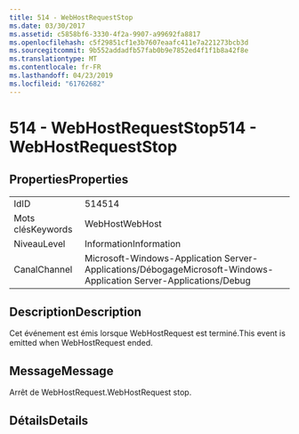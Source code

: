 ```yaml
---
title: 514 - WebHostRequestStop
ms.date: 03/30/2017
ms.assetid: c5858bf6-3330-4f2a-9907-a99692fa8817
ms.openlocfilehash: c5f29851cf1e3b7607eaafc411e7a221273bcb3d
ms.sourcegitcommit: 9b552addadfb57fab0b9e7852ed4f1f1b8a42f8e
ms.translationtype: MT
ms.contentlocale: fr-FR
ms.lasthandoff: 04/23/2019
ms.locfileid: "61762682"
---
```

# <a name="514---webhostrequeststop"></a><span data-ttu-id="4f145-102">514 - WebHostRequestStop</span><span class="sxs-lookup"><span data-stu-id="4f145-102">514 - WebHostRequestStop</span></span>
## <a name="properties"></a><span data-ttu-id="4f145-103">Properties</span><span class="sxs-lookup"><span data-stu-id="4f145-103">Properties</span></span>  
  
|||  
|-|-|  
|<span data-ttu-id="4f145-104">Id</span><span class="sxs-lookup"><span data-stu-id="4f145-104">ID</span></span>|<span data-ttu-id="4f145-105">514</span><span class="sxs-lookup"><span data-stu-id="4f145-105">514</span></span>|  
|<span data-ttu-id="4f145-106">Mots clés</span><span class="sxs-lookup"><span data-stu-id="4f145-106">Keywords</span></span>|<span data-ttu-id="4f145-107">WebHost</span><span class="sxs-lookup"><span data-stu-id="4f145-107">WebHost</span></span>|  
|<span data-ttu-id="4f145-108">Niveau</span><span class="sxs-lookup"><span data-stu-id="4f145-108">Level</span></span>|<span data-ttu-id="4f145-109">Information</span><span class="sxs-lookup"><span data-stu-id="4f145-109">Information</span></span>|  
|<span data-ttu-id="4f145-110">Canal</span><span class="sxs-lookup"><span data-stu-id="4f145-110">Channel</span></span>|<span data-ttu-id="4f145-111">Microsoft-Windows-Application Server-Applications/Débogage</span><span class="sxs-lookup"><span data-stu-id="4f145-111">Microsoft-Windows-Application Server-Applications/Debug</span></span>|  
  
## <a name="description"></a><span data-ttu-id="4f145-112">Description</span><span class="sxs-lookup"><span data-stu-id="4f145-112">Description</span></span>  
 <span data-ttu-id="4f145-113">Cet événement est émis lorsque WebHostRequest est terminé.</span><span class="sxs-lookup"><span data-stu-id="4f145-113">This event is emitted when WebHostRequest ended.</span></span>  
  
## <a name="message"></a><span data-ttu-id="4f145-114">Message</span><span class="sxs-lookup"><span data-stu-id="4f145-114">Message</span></span>  
 <span data-ttu-id="4f145-115">Arrêt de WebHostRequest.</span><span class="sxs-lookup"><span data-stu-id="4f145-115">WebHostRequest stop.</span></span>  
  
## <a name="details"></a><span data-ttu-id="4f145-116">Détails</span><span class="sxs-lookup"><span data-stu-id="4f145-116">Details</span></span>

